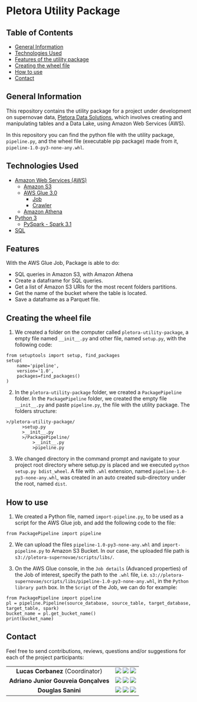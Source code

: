 # Pletora Utility Package

## Table of Contents

* [General Information](#general-information)
* [Technologies Used](#technologies-used)
* [Features of the utility package](#features)
* [Creating the wheel file](#creating-the-wheel-file)
* [How to use](#how-to-use)
* [Contact](#contact)

## General Information

This repository contains the utility package for a project under development on supernovae data, [Pletora Data Solutions](https://github.com/Pletora-Data-Solutions), which involves creating and manipulating tables and a Data Lake, using Amazon Web Services (AWS).

In this repository you can find the python file with the utility package, `pipeline.py`, and the wheel file (executable pip package) made from it, `pipeline-1.0-py3-none-any.whl`.

## Technologies Used

* [Amazon Web Services (AWS)](https://aws.amazon.com/)
  * [Amazon S3](https://aws.amazon.com/pt/s3/)
  * [AWS Glue 3.0](https://aws.amazon.com/glue/?nc1=h_ls)
    * [Job](https://docs.aws.amazon.com/glue/latest/dg/add-job.html)
    * [Crawler](https://docs.aws.amazon.com/glue/latest/dg/add-crawler.html)
  * [Amazon Athena](https://aws.amazon.com/athena/?nc1=h_ls)
* [Python 3](https://www.python.org/)
    * [PySpark - Spark 3.1](https://spark.apache.org/docs/latest/api/python/)
* [SQL](https://pt.wikipedia.org/wiki/SQL)

## Features


With the AWS Glue Job, Package is able to do:

* SQL queries in Amazon S3, with Amazon Athena
* Create a dataframe for SQL queries.
* Get a list of Amazon S3 URIs for the most recent folders partitions.
* Get the name of the bucket where the table is located.
* Save a dataframe as a Parquet file.

## Creating the wheel file

1. We created a folder on the computer called `pletora-utility-package`, a empty file named `__init__.py` and other file, named `setup.py`, with the following code:
~~~
from setuptools import setup, find_packages
setup(
    name='pipeline',
    version='1.0',
    packages=find_packages()
)
~~~
2. In the `pletora-utility-package` folder, we created a `PackagePipeline` folder. In the `PackagePipeline` folder, we created the empty file `__init__.py` and paste `pipeline.py`, the file with the utility package. The folders structure:
~~~
>/pletora-utility-package/
      >setup.py 
      >__init__.py  
      >/PackagePipeline/ 
          >__init__.py 
          >pipeline.py
~~~
3. We changed directory in the command prompt and navigate to your project root directory where setup.py is placed and we executed `python setup.py bdist_wheel`. A file with `.whl` extension, named `pipeline-1.0-py3-none-any.whl`, was created in an auto created sub-directory under the root, named `dist`.

## How to use

1. We created a Python file, named `import-pipeline.py`, to be used as a script for the AWS Glue job, and add the following code to the file:
~~~
from PackagePipeline import pipeline
~~~

2. We can upload the files `pipeline-1.0-py3-none-any.whl` and `import-pipeline.py` to Amazon S3 Bucket. In our case, the uploaded file path is `s3://pletora-supernovae/scripts/libs/`.

3. On the AWS Glue console, in the `Job details` (Advanced properties) of the Job of interest, specify the path to the `.whl` file, i.e. `s3://pletora-supernovae/scripts/libs/pipeline-1.0-py3-none-any.whl`, in the `Python library path` box. In the `Script` of the Job, we can do for example:
~~~
from PackagePipeline import pipeline
pl = pipeline.Pipeline(source_database, source_table, target_database, target_table, spark)
bucket_name = pl.get_bucket_name()
print(bucket_name)
~~~


## Contact

Feel free to send contributions, reviews, questions and/or suggestions for each of the project participants:

<div  align="center"> 
<table>
  <tr>
    <td align="center"> <b> Lucas Corbanez </b> (Coordinator)</td>
    <td>
      <a href="https://github.com/Corbanez97" target="_blank"><img src="https://img.shields.io/badge/GitHub-100000?style=for-the-badge&logo=github&logoColor=white" target="_blank"></a> 
      <a href="https://www.linkedin.com/in/lucas-corbanez/" target="_blank"><img src="https://img.shields.io/badge/-LinkedIn-%230077B5?style=for-the-badge&logo=linkedin&logoColor=white" target="_blank"></a> 
      <a href = "mailto:lucascorbanez@gmail.com"><img src="https://img.shields.io/badge/Gmail-D14836?style=for-the-badge&logo=gmail&logoColor=white" target="_blank"></a>
      </td>
  </tr>
  <tr>
    <td align="center"> <b> Adriano Junior Gouveia Gonçalves </b> </td>
    <td>
      <a href="https://github.com/DrAdriano" target="_blank"><img src="https://img.shields.io/badge/GitHub-100000?style=for-the-badge&logo=github&logoColor=white" target="_blank"></a> 
      <a href="https://www.linkedin.com/in/sradriano/" target="_blank"><img src="https://img.shields.io/badge/-LinkedIn-%230077B5?style=for-the-badge&logo=linkedin&logoColor=white" target="_blank"></a> 
      <a href = "mailto:sradriano@uel.br"><img src="https://img.shields.io/badge/Gmail-D14836?style=for-the-badge&logo=gmail&logoColor=white" target="_blank"></a>
    </td>
  </tr>
  <tr>
    <td align="center"> <b> Douglas Sanini </b> </td>
    <td>
      <a href="https://github.com/douglas-sanini" target="_blank"><img src="https://img.shields.io/badge/GitHub-100000?style=for-the-badge&logo=github&logoColor=white" target="_blank"></a> 
      <a href="https://www.linkedin.com/in/douglas-sanini/" target="_blank"><img src="https://img.shields.io/badge/-LinkedIn-%230077B5?style=for-the-badge&logo=linkedin&logoColor=white" target="_blank"></a> 
      <a href = "mailto:sanini.douglas@gmail.com"><img src="https://img.shields.io/badge/Gmail-D14836?style=for-the-badge&logo=gmail&logoColor=white" target="_blank"></a>
    </td>
  </tr>
</table>
</div>